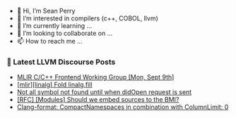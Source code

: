 - 👋 Hi, I’m Sean Perry
- 👀 I’m interested in compilers (c++, COBOL, llvm)
- 🌱 I’m currently learning ...
- 💞️ I’m looking to collaborate on ...
- 📫 How to reach me ...

<!---
s66perry/s66perry is a ✨ special ✨ repository because its `README.md` (this file) appears on your GitHub profile.
You can click the Preview link to take a look at your changes.
--->
### 📕 Latest LLVM Discourse Posts

<!-- DISCOURSE-LLVM:START -->
- [MLIR C/C++ Frontend Working Group [Mon, Sept 9th]](https://discourse.llvm.org/t/mlir-c-c-frontend-working-group-mon-sept-9th/80904#post_2)
- [[mlir][linalg] Fold linalg.fill](https://discourse.llvm.org/t/mlir-linalg-fold-linalg-fill/80973#post_8)
- [Not all symbol not found until when didOpen request is sent](https://discourse.llvm.org/t/not-all-symbol-not-found-until-when-didopen-request-is-sent/81011#post_7)
- [[RFC] [Modules] Should we embed sources to the BMI?](https://discourse.llvm.org/t/rfc-modules-should-we-embed-sources-to-the-bmi/81029?page=2#post_28)
- [Clang-format: CompactNamespaces in combination with ColumnLimit: 0](https://discourse.llvm.org/t/clang-format-compactnamespaces-in-combination-with-columnlimit-0/78808#post_2)
<!-- DISCOURSE-LLVM:END -->
